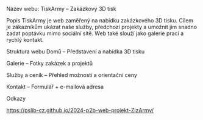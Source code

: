 Název webu: TiskArmy – Zakázkový 3D tisk

Popis
TiskArmy je web zaměřený na nabídku zakázkového 3D tisku.
Cílem je zákazníkům ukázat naše služby, předchozí projekty a umožnit jim snadno zadat poptávku mimo sociální sítě.
Web také slouží jako galerie prací a rychlý kontakt.

Struktura webu
Domů – Představení a nabídka 3D tisku

Galerie – Fotky zakázek a projektů

Služby a ceník – Přehled možností a orientační ceny

Kontakt – Formulář + e-mailová adresa

Odkazy

https://pslib-cz.github.io/2024-p2b-web-projekt-ZizArmy/

